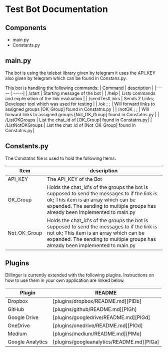 # Test Bot Documentation

## Components

- main.py
- Constants.py

## main.py

The bot is using the telebot library given by telegram it uses the API_KEY also given by telegram which can be found in Constans.py.

This bot is handling the following commands:
| Command | description  |
|----- | -----|
| /start | Starting message of the bot |
| /help | Lists commands and explenation of the link evaluation  | 
| /sendTestLinks | Sends 2 Links; Developer tool which was used for testing   |
| /ok <link1> ; <link2> ; <link n> | Will forward links to assigned groups [OK_Group] found in Constatns.py |
| /notOK <link1> ; <link2> ; <link n> | Will forward links to assigned groups [Not_OK_Group] found in Constatns.py |
| /ListOKGroups | List the chat_id of [OK_Group] found in Constatns.py|
| /ListNotOKGroups | List the chat_id of [Not_OK_Group] found in Constatns.py|

## Constants.py

The Constatns file is used to hold the following Items:

| Item | description  |
|----- | -----|
|API_KEY | The API_KEY of the Bot|
|OK_Group | Holds the chat_id's of the groups the bot is supposed to send the messages to if the link is ok; This item is an array which can be expanded. The sending to multiple groups has already been implemented to main.py|
|Not_OK_Group | Holds the chat_id's of the groups the bot is supposed to send the messages to if the link is not ok; This item is an array which can be expanded. The sending to multiple groups has already been implemented to main.py|
## Plugins

Dillinger is currently extended with the following plugins.
Instructions on how to use them in your own application are linked below.

| Plugin | README |
| ------ | ------ |
| Dropbox | [plugins/dropbox/README.md][PlDb] |
| GitHub | [plugins/github/README.md][PlGh] |
| Google Drive | [plugins/googledrive/README.md][PlGd] |
| OneDrive | [plugins/onedrive/README.md][PlOd] |
| Medium | [plugins/medium/README.md][PlMe] |
| Google Analytics | [plugins/googleanalytics/README.md][PlGa] |


